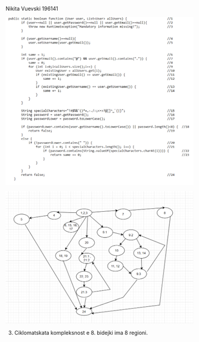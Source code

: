 Nikita Vuevski 196141

![Image](firstImage.png)


![cfg image](image2.png)

3. Ciklomatskata kompleksnost e 8. bidejki ima 8 regioni.

